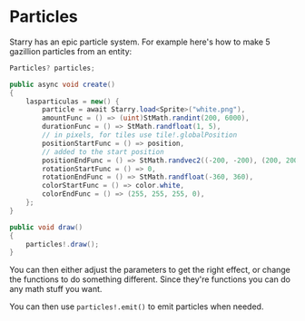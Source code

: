 # Particles

Starry has an epic particle system. For example here's how to make 5 gazillion particles from an entity:

```cs
Particles? particles;

public async void create()
{
    lasparticulas = new() {
        particle = await Starry.load<Sprite>("white.png"),
        amountFunc = () => (uint)StMath.randint(200, 6000),
        durationFunc = () => StMath.randfloat(1, 5),
        // in pixels, for tiles use tile!.globalPosition
        positionStartFunc = () => position,
        // added to the start position
        positionEndFunc = () => StMath.randvec2((-200, -200), (200, 200)),
        rotationStartFunc = () => 0,
        rotationEndFunc = () => StMath.randfloat(-360, 360),
        colorStartFunc = () => color.white,
        colorEndFunc = () => (255, 255, 255, 0),
    };
}

public void draw()
{
    particles!.draw();
}
```

You can then either adjust the parameters to get the right effect, or change the functions to do something different. Since they're functions you can do any math stuff you want.

You can then use `particles!.emit()` to emit particles when needed.